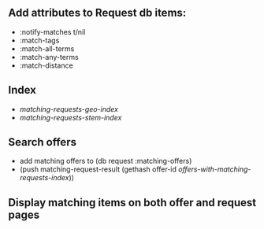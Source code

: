 ## Add attributes to Request db items:
- :notify-matches t/nil
- :match-tags
- :match-all-terms
- :match-any-terms
- :match-distance

## Index
- *matching-requests-geo-index*
- *matching-requests-stem-index*

## Search offers
- add matching offers to (db request :matching-offers)
- (push matching-request-result (gethash offer-id
  *offers-with-matching-requests-index*))

## Display matching items on both offer and request pages

